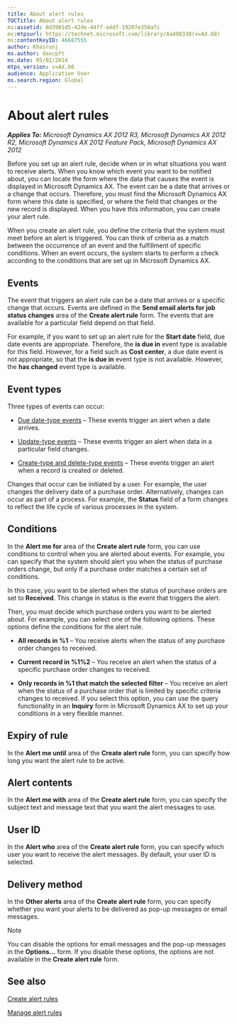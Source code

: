 ```yaml
---
title: About alert rules
TOCTitle: About alert rules
ms:assetid: 8d3901d5-42de-44ff-a4df-19207e358afc
ms:mtpsurl: https://technet.microsoft.com/library/Aa498338(v=AX.60)
ms:contentKeyID: 46687555
author: Khairunj
ms.author: daxcpft
ms.date: 05/02/2014
mtps_version: v=AX.60
audience: Application User
ms.search.region: Global
---
```


# About alert rules 


_**Applies To:** Microsoft Dynamics AX 2012 R3, Microsoft Dynamics AX 2012 R2, Microsoft Dynamics AX 2012 Feature Pack, Microsoft Dynamics AX 2012_

Before you set up an alert rule, decide when or in what situations you want to receive alerts. When you know which event you want to be notified about, you can locate the form where the data that causes the event is displayed in Microsoft Dynamics AX. The event can be a date that arrives or a change that occurs. Therefore, you must find the Microsoft Dynamics AX form where this date is specified, or where the field that changes or the new record is displayed. When you have this information, you can create your alert rule.

When you create an alert rule, you define the criteria that the system must meet before an alert is triggered. You can think of criteria as a match between the occurrence of an event and the fulfillment of specific conditions. When an event occurs, the system starts to perform a check according to the conditions that are set up in Microsoft Dynamics AX.

## Events

The event that triggers an alert rule can be a date that arrives or a specific change that occurs. Events are defined in the **Send email alerts for job status changes** area of the **Create alert rule** form. The events that are available for a particular field depend on that field.

For example, if you want to set up an alert rule for the **Start date** field, due date events are appropriate. Therefore, the **is due in** event type is available for this field. However, for a field such as **Cost center**, a due date event is not appropriate, so that the **is due in** event type is not available. However, the **has changed** event type is available.

## Event types

Three types of events can occur:

  - [Due date-type events](due-date-type-events.md) – These events trigger an alert when a date arrives.

  - [Update-type events](update-type-events.md) – These events trigger an alert when data in a particular field changes.

  - [Create-type and delete-type events](create-type-and-delete-type-events.md) – These events trigger an alert when a record is created or deleted.

Changes that occur can be initiated by a user. For example, the user changes the delivery date of a purchase order. Alternatively, changes can occur as part of a process. For example, the **Status** field of a form changes to reflect the life cycle of various processes in the system.

## Conditions

In the **Alert me for** area of the **Create alert rule** form, you can use conditions to control when you are alerted about events. For example, you can specify that the system should alert you when the status of purchase orders change, but only if a purchase order matches a certain set of conditions.

In this case, you want to be alerted when the status of purchase orders are set to **Received**. This change in status is the event that triggers the alert.

Then, you must decide which purchase orders you want to be alerted about. For example, you can select one of the following options. These options define the conditions for the alert rule.

  - **All records in %1** – You receive alerts when the status of any purchase order changes to received.

  - **Current record in %1%2** – You receive an alert when the status of a specific purchase order changes to received.

  - **Only records in %1 that match the selected filter** – You receive an alert when the status of a purchase order that is limited by specific criteria changes to received. If you select this option, you can use the query functionality in an **Inquiry** form in Microsoft Dynamics AX to set up your conditions in a very flexible manner.

## Expiry of rule

In the **Alert me until** area of the **Create alert rule** form, you can specify how long you want the alert rule to be active.

## Alert contents

In the **Alert me with** area of the **Create alert rule** form, you can specify the subject text and message text that you want the alert messages to use.

## User ID

In the **Alert who** area of the **Create alert rule** form, you can specify which user you want to receive the alert messages. By default, your user ID is selected.

## Delivery method

In the **Other alerts** area of the **Create alert rule** form, you can specify whether you want your alerts to be delivered as pop-up messages or email messages.


> [!NOTE]
> <P>You can disable the options for email messages and the pop-up messages in the <STRONG>Options...</STRONG> form. If you disable these options, the options are not available in the <STRONG>Create alert rule</STRONG> form.</P>



## See also

[Create alert rules](create-alert-rules.md)

[Manage alert rules](manage-alert-rules.md)

  


